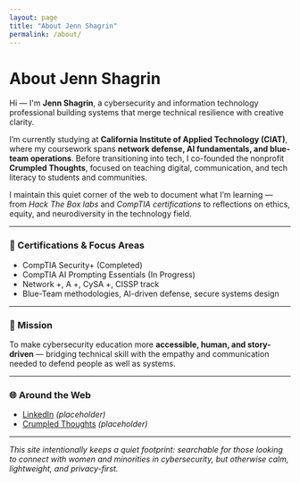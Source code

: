 ```yaml
---
layout: page
title: "About Jenn Shagrin"
permalink: /about/
---
```



# About Jenn Shagrin

Hi — I'm **Jenn Shagrin**, a cybersecurity and information technology professional
building systems that merge technical resilience with creative clarity.

I’m currently studying at **California Institute of Applied Technology (CIAT)**,
where my coursework spans **network defense, AI fundamentals, and blue-team operations**.
Before transitioning into tech, I co-founded the nonprofit **Crumpled Thoughts**, 
focused on teaching digital, communication, and tech literacy to students and communities.

I maintain this quiet corner of the web to document what I’m learning —
from *Hack The Box labs* and *CompTIA certifications* to reflections on 
ethics, equity, and neurodiversity in the technology field.

---

### 📘 Certifications & Focus Areas
- CompTIA Security+ (Completed)
- CompTIA AI Prompting Essentials (In Progress)
- Network +, A +, CySA +, CISSP track
- Blue-Team methodologies, AI-driven defense, secure systems design

---

### 🤝 Mission
To make cybersecurity education more **accessible, human, and story-driven** —
bridging technical skill with the empathy and communication needed to
defend people as well as systems.

---

### 🌐 Around the Web
- [LinkedIn](https://www.linkedin.com/) *(placeholder)*
- [Crumpled Thoughts](https://crumpledthoughts.org) *(placeholder)*

---

*This site intentionally keeps a quiet footprint: searchable for those
looking to connect with women and minorities in cybersecurity,
but otherwise calm, lightweight, and privacy-first.*

